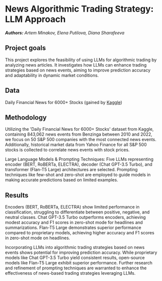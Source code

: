 # News Algorithmic Trading Strategy: LLM Approach
***Authors:*** *Artem Minakov, Elena Putilova, Diana Sharafeeva*

## Project goals 
This project explores the feasibility of using LLMs for algorithmic trading by analyzing news articles. It investigates how LLMs can enhance trading strategies based on news events, aiming to improve prediction accuracy and adaptability in dynamic market conditions.

## Data
Daily Financial News for 6000+ Stocks (gained by [Kaggle]([https://academictorrents.com/details/c398a571976c78d346c325bd75c47b82edf6124e](https://www.kaggle.com/datasets/miguelaenlle/massive-stock-news-analysis-db-for-nlpbacktests/data)https://www.kaggle.com/datasets/miguelaenlle/massive-stock-news-analysis-db-for-nlpbacktests/data))

## Methodology 
Utilizing the 'Daily Financial News for 6000+ Stocks' dataset from Kaggle, containing 843,062 news events from Benzinga between 2010 and 2022, we focus on 50 S&P 500 companies with the most connected news events. Additionally, historical market data from Yahoo Finance for all S&P 500 stocks is collected to correlate news events with stock prices.

Large Language Models & Prompting Techniques:
Five LLMs representing encoder (BERT, RoBERTa, ELECTRA), decoder (Chat GPT-3.5 Turbo), and transformer (Flan-T5 Large) architectures are selected. Prompting techniques like few-shot and zero-shot are employed to guide models in making accurate predictions based on limited examples.

## Results
Encoders (BERT, RoBERTa, ELECTRA) show limited performance in classification, struggling to differentiate between positive, negative, and neutral classes.
Chat GPT-3.5 Turbo outperforms encoders, achieving modest accuracy and F1 scores in zero-shot mode for headlines and summarizations.
Flan-T5 Large demonstrates superior performance compared to proprietary models, achieving higher accuracy and F1 scores in zero-shot mode on headlines.

Incorporating LLMs into algorithmic trading strategies based on news events shows potential for improving prediction accuracy. While proprietary models like Chat GPT-3.5 Turbo yield consistent results, open-source models like Flan-T5 Large exhibit superior performance. Further research and refinement of prompting techniques are warranted to enhance the effectiveness of news-based trading strategies leveraging LLMs.
